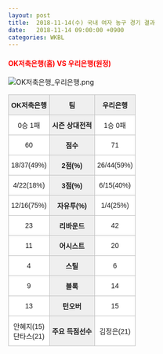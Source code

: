 ```yaml
---
layout: post
title:  2018-11-14(수) 국내 여자 농구 경기 결과
date:   2018-11-14 09:00:00 +0900
categories: WKBL
---
```


#### <span style="color:red"> OK저축은행(홈) VS 우리은행(원정) </span>
![OK저축은행_우리은행.png](../images/wkbl/match/OK저축은행_우리은행.png)

<style type="text/css">
.tg  {border-collapse:collapse;border-spacing:0;}
.tg td{font-family:Arial, sans-serif;font-size:14px;padding:10px 5px;border-style:solid;border-width:1px;overflow:hidden;word-break:normal;border-color:#c0c0c0;}
.tg th{font-family:Arial, sans-serif;font-size:14px;font-weight:normal;padding:10px 5px;border-style:solid;border-width:1px;overflow:hidden;word-break:normal;border-color:#c0c0c0;}
.tg .tg-dcpn{background-color:#ffffff;border-color:#c0c0c0;text-align:center;vertical-align:middle}
.tg .tg-txr3{background-color:#ffffff;border-color:#c0c0c0;text-align:center;vertical-align:middle}
.tg .tg-o8le{background-color:#efefef;border-color:#c0c0c0;text-align:center;vertical-align:middle}
.tg .tg-rr9t{font-weight:bold;background-color:#efefef;border-color:#c0c0c0;text-align:center;vertical-align:middle}
.tg .tg-wazi{background-color:#efefef;border-color:#c0c0c0;text-align:center;vertical-align:middle}
</style>

<table class="tg">
  <tr>
    <th class="tg-rr9t">OK저축은행</th>
    <th class="tg-rr9t">팀</th>
    <th class="tg-rr9t">우리은행</th>
  </tr>
  <tr>
    <td class="tg-dcpn">0승 1패</td>
    <td class="tg-rr9t">시즌 상대전적</td>
    <td class="tg-dcpn">1승 0패</td>
  </tr>
  <tr>
    <td class="tg-dcpn">60</td>
    <td class="tg-rr9t">점수</td>
    <td class="tg-dcpn">71</td>
  </tr>
  <tr>
    <td class="tg-dcpn">18/37(49%)</td>
    <td class="tg-rr9t">2점(%)</td>
    <td class="tg-dcpn">26/44(59%)</td>
  </tr>
  <tr>
    <td class="tg-dcpn">4/22(18%)</td>
    <td class="tg-rr9t">3점(%)</td>
    <td class="tg-dcpn">6/15(40%)</td>
  </tr>
  <tr>
    <td class="tg-dcpn">12/16(75%)</td>
    <td class="tg-rr9t">자유투(%)</td>
    <td class="tg-dcpn">1/4(25%)</td>
  </tr>
  <tr>
    <td class="tg-dcpn">23</td>
    <td class="tg-rr9t">리바운드</td>
    <td class="tg-dcpn">42</td>
  </tr>
  <tr>
    <td class="tg-dcpn">11</td>
    <td class="tg-rr9t">어시스트</td>
    <td class="tg-dcpn">20</td>
  </tr>
  <tr>
    <td class="tg-dcpn">4</td>
    <td class="tg-rr9t">스틸</td>
    <td class="tg-dcpn">6</td>
  </tr>
  <tr>
    <td class="tg-dcpn">9</td>
    <td class="tg-rr9t">블록</td>
    <td class="tg-dcpn">14</td>
  </tr>
  <tr>
    <td class="tg-dcpn">13</td>
    <td class="tg-rr9t">턴오버</td>
    <td class="tg-dcpn">15</td>
  </tr>
  <tr>
    <td class="tg-dcpn">안혜지(15)<br>단타스(21)</td>
    <td class="tg-rr9t">주요 득점선수</td>
    <td class="tg-dcpn">김정은(21)</td>
  </tr>
</table>
